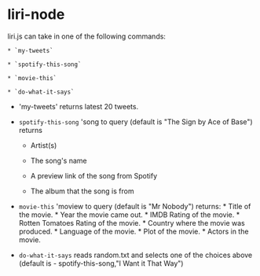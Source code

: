 # liri-node

 liri.js can take in one of the following commands:

    * `my-tweets`

    * `spotify-this-song`

    * `movie-this`

    * `do-what-it-says`

* 'my-tweets'
returns latest 20 tweets.

 * `spotify-this-song` 'song to query (default is "The Sign by Ace of Base")
 returns 
     *  Artist(s)
     
     * The song's name
     
     * A preview link of the song from Spotify
     
     * The album that the song is from

* `movie-this` 'moview to query (default is "Mr Nobody")
returns:
       * Title of the movie.
       * Year the movie came out.
       * IMDB Rating of the movie.
       * Rotten Tomatoes Rating of the movie.
       * Country where the movie was produced.
       * Language of the movie.
       * Plot of the movie.
       * Actors in the movie.


 * `do-what-it-says`
 reads random.txt and selects one of the choices above (default is - spotify-this-song,"I Want it That Way")
 